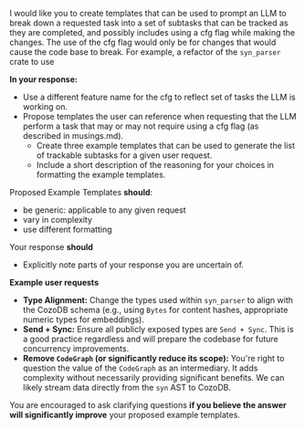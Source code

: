 I would like you to create templates that can be used to prompt an LLM to break down a requested task into a set of subtasks that can be tracked as they are completed, and possibly includes using a cfg flag while making the changes. The use of the cfg flag would only be for changes that would cause the code base to break. For example, a refactor of the `syn_parser` crate to use

**In your response:**  
- Use a different feature name for the cfg to reflect set of tasks the LLM is working on.  
- Propose templates the user can reference when requesting that the LLM perform a task that may or may not require using a cfg flag (as described in musings.md).  
  - Create three example templates that can be used to generate the list of trackable subtasks for a given user request.  
  - Include a short description of the reasoning for your choices in formatting the example templates.  
  
Proposed Example Templates **should**:  
  - be generic: applicable to any given request  
  - vary in complexity  
  - use different formatting  
  
Your response **should**  
- Explicitly note parts of your response you are uncertain of.  
  
**Example user requests**  
*   **Type Alignment:** Change the types used within `syn_parser` to align with the CozoDB schema (e.g., using `Bytes` for content hashes, appropriate numeric types for embeddings).  
*   **Send + Sync:** Ensure all publicly exposed types are `Send + Sync`. This is a good practice regardless and will prepare the codebase for future concurrency improvements.  
*   **Remove `CodeGraph` (or significantly reduce its scope):** You're right to question the value of the `CodeGraph` as an intermediary. It adds complexity without necessarily providing significant benefits. We can likely stream data directly from the `syn` AST to CozoDB.  
  
You are encouraged to ask clarifying questions **if you believe the answer will significantly improve** your proposed example templates.  
